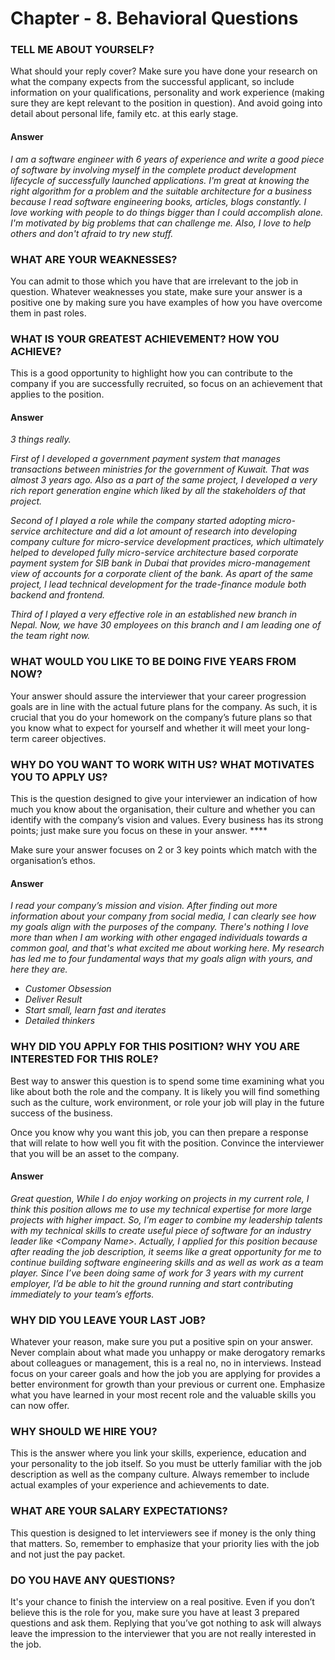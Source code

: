 # Chapter - 8. Behavioral Questions

### **TELL ME ABOUT YOURSELF?**

What should your reply cover?  Make sure you have done your research on what the company expects from the successful applicant, so include information on your qualifications, personality and work experience \(making sure they are kept relevant to the position in question\). And avoid going into detail about personal life, family etc. at this early stage.

#### Answer

_I am a software engineer with 6 years of experience and write a good piece of software by involving myself in the complete product development lifecycle of successfully launched applications. I'm great at knowing the right algorithm for a problem and the suitable architecture for a business because I read software engineering books, articles, blogs constantly. I love working with people to do things bigger than I could accomplish alone. I'm motivated by big problems that can challenge me. Also, I love to help others and don't afraid to try new stuff._

### **WHAT ARE YOUR WEAKNESSES?**

You can admit to those which you have that are irrelevant to the job in question. Whatever weaknesses you state, make sure your answer is a positive one by making sure you have examples of how you have overcome them in past roles.

### **WHAT IS YOUR GREATEST ACHIEVEMENT? HOW YOU ACHIEVE?**

This is a good opportunity to highlight how you can contribute to the company if you are successfully recruited, so focus on an achievement that applies to the position.

#### Answer

_3 things really._

_First of I developed a government payment system that manages transactions between ministries for the government of Kuwait. That was almost 3 years ago. Also as a part of the same project, I developed a very rich report generation engine which liked by all the stakeholders of that project._

_Second of I played a role while the company started adopting micro-service architecture and did a lot amount of research into developing company culture for micro-service development practices, which ultimately helped to developed fully micro-service architecture based corporate payment system for SIB bank in Dubai that provides micro-management view of accounts for a corporate client of the bank. As apart of the same project, I lead technical development for the trade-finance module both backend and frontend. ‌_

_Third of I played a very effective role in an established new branch in Nepal. Now, we have 30 employees on this branch and I am leading one of the team right now._

### **WHAT WOULD YOU LIKE TO BE DOING FIVE YEARS FROM NOW?**

Your answer should assure the interviewer that your career progression goals are in line with the actual future plans for the company. As such, it is crucial that you do your homework on the company’s future plans so that you know what to expect for yourself and whether it will meet your long-term career objectives.

### **WHY DO YOU WANT TO WORK WITH US? WHAT MOTIVATES YOU TO APPLY US**?

This is the question designed to give your interviewer an indication of how much you know about the organisation, their culture and whether you can identify with the company’s vision and values. Every business has its strong points; just make sure you focus on these in your answer. ****

Make sure your answer focuses on 2 or 3 key points which match with the organisation’s ethos.

#### Answer

_I read your company’s mission and vision. After finding out more information about your company from social media, I can clearly see how my goals align with the purposes of the company. There's nothing I love more than when I am working with other engaged individuals towards a common goal, and that's what excited me about working here. My research has led me to four fundamental ways that my goals align with yours, and here they are._ 

* _Customer Obsession_
* _Deliver Result_
* _Start small, learn fast and iterates_
* _Detailed thinkers_

### **WHY DID YOU APPLY FOR THIS POSITION? WHY** YOU ARE INTERESTED FOR THIS ROLE?

Best way to answer this question is to spend some time examining what you like about both the role and the company. It is likely you will find something such as the culture, work environment, or role your job will play in the future success of the business.

Once you know why you want this job, you can then prepare a response that will relate to how well you fit with the position. Convince the interviewer that you will be an asset to the company.

#### Answer

_Great question, While I do enjoy working on projects in my current role, I think this position allows me to use my technical expertise for more large projects with higher impact. So, I’m eager to combine my leadership talents with my technical skills to create useful piece of software for an industry leader like &lt;Company Name&gt;.  Actually, I applied for this position because after reading the job description, it seems like a great opportunity  for me to continue building software engineering skills and as well as work as a team player. Since I’ve been doing same of work for 3 years with my current employer,  I’d be able to hit the ground running and start contributing immediately to your team’s efforts._

### **WHY DID YOU LEAVE YOUR LAST JOB?**

Whatever your reason, make sure you put a positive spin on your answer. Never complain about what made you unhappy or make derogatory remarks about colleagues or management, this is a real no, no in interviews. Instead focus on your career goals and how the job you are applying for provides a better environment for growth than your previous or current one. Emphasize what you have learned in your most recent role and the valuable skills you can now offer.

### **WHY SHOULD WE HIRE YOU?**

This is the answer where you link your skills, experience, education and your personality to the job itself. So you must be utterly familiar with the job description as well as the company culture. Always remember to include actual examples of your experience and achievements to date.

### **WHAT ARE YOUR SALARY EXPECTATIONS?**

This question is designed to let interviewers see if money is the only thing that matters. So, remember to emphasize that your priority lies with the job and not just the pay packet.

### **DO YOU HAVE ANY QUESTIONS?**

It's your chance to finish the interview on a real positive. Even if you don’t believe this is the role for you, make sure you have at least 3 prepared questions and ask them. Replying that you’ve got nothing to ask will always leave the impression to the interviewer that you are not really interested in the job.



